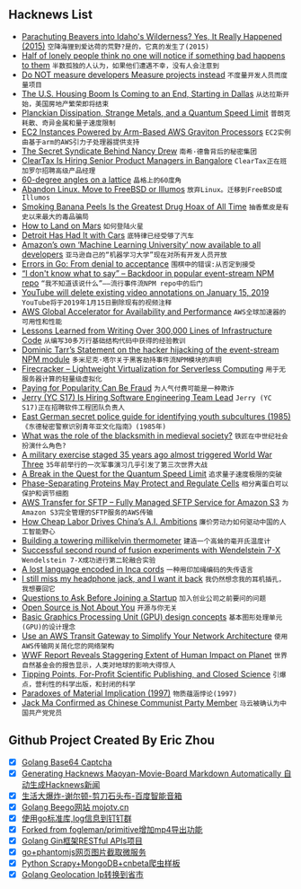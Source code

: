 ## Hacknews List


- [Parachuting Beavers into Idaho&#39;s Wilderness? Yes, It Really Happened (2015)](http://www.boisestatepublicradio.org/post/parachuting-beavers-idahos-wilderness-yes-it-really-happened)  `空降海狸到爱达荷的荒野?是的，它真的发生了(2015)`
- [Half of lonely people think no one will notice if something bad happens to them](https://www.thesun.ie/fabulous/3439832/half-of-lonely-people-think-no-one-will-notice-if-something-bad-happens-to-them-experts-say/)  `半数孤独的人认为，如果他们遭遇不幸，没有人会注意到`
- [Do NOT measure developers Measure projects instead](https://anaxi.com/blog/2018/11/25/do-not-measure-developers-measure-projects/)  `不度量开发人员而度量项目`
- [The U.S. Housing Boom Is Coming to an End, Starting in Dallas](https://www.wsj.com/articles/the-u-s-housing-boom-is-coming-to-an-end-starting-in-dallas-1543248073)  `从达拉斯开始，美国房地产繁荣即将结束`
- [Planckian Dissipation, Strange Metals, and a Quantum Speed Limit](https://www.theatlantic.com/science/archive/2018/11/planckian-dissipation-strange-metals-superconductors-electron-speed-limit/576484/)  `普朗克耗散、奇异金属和量子速度限制`
- [EC2 Instances Powered by Arm-Based AWS Graviton Processors](https://aws.amazon.com/blogs/aws/new-ec2-instances-a1-powered-by-arm-based-aws-graviton-processors/)  `EC2实例由基于arm的AWS引力子处理器提供支持`
- [The Secret Syndicate Behind Nancy Drew](https://daily.jstor.org/the-secret-syndicate-behind-nancy-drew/)  `南希·德鲁背后的秘密集团`
- [ClearTax Is Hiring Senior Product Managers in Bangalore](item?id=18539490)  `ClearTax正在班加罗尔招聘高级产品经理`
- [60-degree angles on a lattice](https://blog.plover.com/math/60-degree-angles.html)  `晶格上的60度角`
- [Abandon Linux. Move to FreeBSD or Illumos](https://www.adminbyaccident.com/politics/abandon-linux-move-freebsd-illumos/)  `放弃Linux。迁移到FreeBSD或Illumos`
- [Smoking Banana Peels Is the Greatest Drug Hoax of All Time](https://www.atlasobscura.com/articles/smoking-banana-peels-1960s-donovan-mellow-yellow-hoax)  `抽香蕉皮是有史以来最大的毒品骗局`
- [How to Land on Mars](https://www.nytimes.com/interactive/2018/11/25/science/insight-how-to-land-on-mars.html)  `如何登陆火星`
- [Detroit Has Had It with Cars](https://www.chicagobusiness.com/opinion/detroit-has-had-it-cars)  `底特律已经受够了汽车`
- [Amazon’s own ‘Machine Learning University’ now available to all developers](https://aws.amazon.com/blogs/machine-learning/amazons-own-machine-learning-university-now-available-to-all-developers/)  `亚马逊自己的“机器学习大学”现在对所有开发人员开放`
- [Errors in Go: From denial to acceptance](https://evilmartians.com/chronicles/errors-in-go-from-denial-to-acceptance)  `围棋中的错误:从否定到接受`
- [“I don&#39;t know what to say” – Backdoor in popular event-stream NPM repo](https://github.com/dominictarr/event-stream/issues/116)  `“我不知道该说什么”——流行事件流NPM repo中的后门`
- [YouTube will delete existing video annotations on January 15, 2019](https://support.google.com/youtube/answer/7342737)  `YouTube将于2019年1月15日删除现有的视频注释`
- [AWS Global Accelerator for Availability and Performance](https://aws.amazon.com/blogs/aws/new-aws-global-accelerator-for-availability-and-performance/)  `AWS全球加速器的可用性和性能`
- [Lessons Learned from Writing Over 300,000 Lines of Infrastructure Code](https://blog.gruntwork.io/5-lessons-learned-from-writing-over-300-000-lines-of-infrastructure-code-36ba7fadeac1)  `从编写30多万行基础结构代码中获得的经验教训`
- [Dominic Tarr’s Statement on the hacker hijacking of the event-stream NPM module](https://gist.github.com/dominictarr/9fd9c1024c94592bc7268d36b8d83b3a)  `多米尼克·塔尔关于黑客劫持事件流NPM模块的声明`
- [Firecracker – Lightweight Virtualization for Serverless Computing](https://aws.amazon.com/blogs/aws/firecracker-lightweight-virtualization-for-serverless-computing/)  `用于无服务器计算的轻量级虚拟化`
- [Paying for Popularity Can Be Fraud](https://www.bloomberg.com/opinion/articles/2018-11-19/paying-for-popularity-can-be-fraud)  `为人气付费可能是一种欺诈`
- [Jerry (YC S17) Is Hiring Software Engineering Team Lead](https://www.workable.com/j/2E9D6C83DD)  `Jerry (YC S17)正在招聘软件工程团队负责人`
- [East German secret police guide for identifying youth subcultures (1985)](https://twitter.com/industrial_book/status/1066411965004812288)  `《东德秘密警察识别青年亚文化指南》(1985年)`
- [What was the role of the blacksmith in medieval society?](http://www.medievalists.net/2018/11/role-blacksmith-medieval-society/)  `铁匠在中世纪社会扮演什么角色?`
- [A military exercise staged 35 years ago almost triggered World War Three](http://www.bbc.com/future/story/20181108-the-wargame-that-could-have-ended-the-world)  `35年前举行的一次军事演习几乎引发了第三次世界大战`
- [A Break in the Quest for the Quantum Speed Limit](https://www.theatlantic.com/amp/article/576484/)  `追求量子速度极限的突破`
- [Phase-Separating Proteins May Protect and Regulate Cells](https://www.quantamagazine.org/phase-separating-proteins-may-protect-and-regulate-cells-20181126/)  `相分离蛋白可以保护和调节细胞`
- [AWS Transfer for SFTP – Fully Managed SFTP Service for Amazon S3](https://aws.amazon.com/blogs/aws/new-aws-transfer-for-sftp-fully-managed-sftp-service-for-amazon-s3/)  `为Amazon S3完全管理的SFTP服务的AWS传输`
- [How Cheap Labor Drives China’s A.I. Ambitions](https://www.nytimes.com/2018/11/25/business/china-artificial-intelligence-labeling.html)  `廉价劳动力如何驱动中国的人工智能野心`
- [Building a towering millikelvin thermometer](http://news.fnal.gov/2018/11/how-to-build-a-towering-millikelvin-thermometer/)  `建造一个高耸的毫开氏温度计`
- [Successful second round of fusion experiments with Wendelstein 7-X](https://www.ipp.mpg.de/4550215/11_18)  `Wendelstein 7-X成功进行第二轮融合实验`
- [A lost language encoded in Inca cords](https://www.newscientist.com/article/mg23931972-600-we-thought-the-incas-couldnt-write-these-knots-change-everything/)  `一种用印加绳编码的失传语言`
- [I still miss my headphone jack, and I want it back](https://www.fastcompany.com/90270691/i-still-miss-my-headphone-jack-and-i-want-it-back)  `我仍然想念我的耳机插孔，我想要回它`
- [Questions to Ask Before Joining a Startup](https://hharnisc.github.io/2018/11/25/twenty-questions-to-ask-before-joining-a-startup.html)  `加入创业公司之前要问的问题`
- [Open Source is Not About You](https://gist.github.com/richhickey/1563cddea1002958f96e7ba9519972d9)  `开源与你无关`
- [Basic Graphics Processing Unit (GPU) design concepts](https://iq.opengenus.org/basic-graphics-processing-unit-gpu-design-concepts/)  `基本图形处理单元(GPU)的设计理念`
- [Use an AWS Transit Gateway to Simplify Your Network Architecture](https://aws.amazon.com/blogs/aws/new-use-an-aws-transit-gateway-to-simplify-your-network-architecture)  `使用AWS传输网关简化您的网络架构`
- [WWF Report Reveals Staggering Extent of Human Impact on Planet](https://www.worldwildlife.org/press-releases/wwf-report-reveals-staggering-extent-of-human-impact-on-planet)  `世界自然基金会的报告显示，人类对地球的影响大得惊人`
- [Tipping Points, For-Profit Scientific Publishing, and Closed Science](http://www.deepseanews.com/2018/11/tipping-points-for-profit-scientific-publishing-and-closed-science/)  `引爆点，营利性的科学出版，和封闭的科学`
- [Paradoxes of Material Implication (1997)](https://legacy.earlham.edu/~peters/courses/log/mat-imp.htm)  `物质蕴涵悖论(1997)`
- [Jack Ma Confirmed as Chinese Communist Party Member](https://www.bloomberg.com/news/articles/2018-11-27/jack-ma-communist-and-the-tricky-balance-for-china-s-capitalists)  `马云被确认为中国共产党党员`

## Github Project Created By Eric Zhou

- [x] [Golang Base64 Captcha](https://github.com/mojocn/base64Captcha)
- [x] [Generating Hacknews Maoyan-Movie-Board Markdown Automatically 自动生成Hacknews新闻](https://github.com/dejavuzhou/md-genie)
- [x] [生活大爆炸-谢尔顿-剪刀石头布-百度智能音箱](https://github.com/mojocn/dueros-bang-game)
- [x] [Golang Beego网站 mojotv.cn](https://github.com/mojocn/www.mojotv.cn)
- [x] [使用go标准库,log信息到钉钉群](https://github.com/mojocn/dooger)
- [x] [Forked from fogleman/primitive增加mp4导出功能](https://github.com/mojocn/primitive)
- [x] [Golang Gin框架RESTful APIs项目](https://github.com/JJJJJJJerk/ezier-golang-web-api-framework)
- [x] [go+phantomjs网页图片截取微服务](https://github.com/mojocn/screen_shot)
- [x] [Python Scrapy+MongoDB+cnbeta爬虫样板](https://github.com/mojocn/scrapy_mongodb_boilerplate_cnbeta)
- [x] [Golang Geolocation Ip转换到省市](https://github.com/mojocn/ip2location)